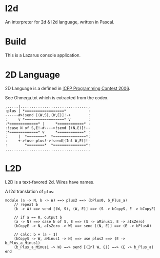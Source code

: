l2d
===

An interpreter for 2d & l2d language, written in Pascal.

Build
===

This is a Lazarus console application.

2D Language
===

2D Language is a defined in [ICFP Programming Contest 2006](http://boundvariable.org/).

See Ohmega.txt which is extracted from the codex.

```
,.....|...............................,
:plus | *==================*          :
------#>!send [(W,S),(W,E)]!-+        :
:     v *==================* v        :
:*=============* |     *============* :
:!case N of S,E!-#---->!send [(N,E)]!--
:*=============* v     *============* :
:     |  *========*  *===============*:
:     +->!use plus!->!send[(Inl W,E)]!-
:        *========*  *===============*:
,.....................................,
```

L2D
===

L2D is a text-favored 2d. Wires have names.


A l2d translation of `plus`:

```
module (a -> N, b -> W) ==> plus2 ==> (bPlus0, b_Plus_a) 
    // repeat b 
    (b -> W) ==> send [(W, S), (W, E)] ==> (S -> bCopyS, E -> bCopyE) 
    
    // if a == 0, output b 
    (a -> N) ==> case N of S, E ==> (S -> aMinus1, E -> aIsZero) 
    (bCopyE -> N, aIsZero -> W) ==> send [(N, E)] ==> (E -> bPlus0) 

    // calc: b + (a - 1) 
    (bCopyS -> W, aMinus1 -> N) ==> use plus2 ==> (E -> b_Plus_a_Minus1) 
    (b_Plus_a_Minus1 -> W) ==> send [(Inl W, E)] ==> (E -> b_Plus_a)
end
```

